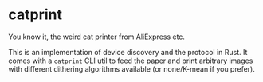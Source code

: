 # catprint

You know it, the weird cat printer from AliExpress etc.

This is an implementation of device discovery and the protocol in Rust. It comes with a `catprint` CLI util to feed the paper and print arbitrary images with different dithering algorithms available (or none/K-mean if you prefer).

